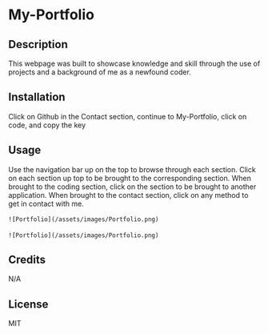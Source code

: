 # My-Portfolio

## Description

This webpage was built to showcase knowledge and skill through the use of projects and a background of me as a newfound coder.

## Installation

Click on Github in the Contact section, continue to My-Portfolio, click on code, and copy the key

## Usage

Use the navigation bar up on the top to browse through each section. Click on each section up top to be brought to the corresponding section.
When brought to the coding section, click on the section to be brought to another application.
When brought to the contact section, click on any method to get in contact with me.

    ![Portfolio](/assets/images/Portfolio.png)

    ![Portfolio](/assets/images/Portfolio.png)

## Credits

N/A

## License

MIT